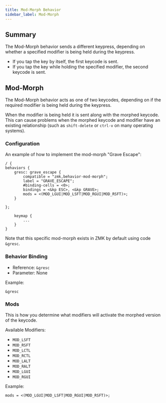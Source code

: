 ```yaml
---
title: Mod-Morph Behavior
sidebar_label: Mod-Morph
---
```


## Summary

The Mod-Morph behavior sends a different keypress, depending on whether a specified modifier is being held during the keypress.

- If you tap the key by itself, the first keycode is sent.
- If you tap the key while holding the specified modifier, the second keycode is sent.

## Mod-Morph

The Mod-Morph behavior acts as one of two keycodes, depending on if the required modifier is being held during the keypress.

When the modifier is being held it is sent along with the morphed keycode. This can cause problems when the morphed keycode and modifier have an existing relationship (such as `shift-delete` or `ctrl-v` on many operating systems).

### Configuration

An example of how to implement the mod-morph "Grave Escape":

```
/ {
behaviors {
    gresc: grave_escape {
        compatible = "zmk,behavior-mod-morph";
        label = "GRAVE_ESCAPE";
        #binding-cells = <0>;
        bindings = <&kp ESC>, <&kp GRAVE>;
        mods = <(MOD_LGUI|MOD_LSFT|MOD_RGUI|MOD_RSFT)>;
    }

};

    keymap {
        ...
    }
}
```

Note that this specific mod-morph exists in ZMK by default using code `&gresc`.

### Behavior Binding

- Reference: `&gresc`
- Parameter: None

Example:

```
&gresc
```

### Mods

This is how you determine what modifiers will activate the morphed version of the keycode.

Available Modifiers:

- `MOD_LSFT`
- `MOD_RSFT`
- `MOD_LCTL`
- `MOD_RCTL`
- `MOD_LALT`
- `MOD_RALT`
- `MOD_LGUI`
- `MOD_RGUI`

Example:

```
mods = <(MOD_LGUI|MOD_LSFT|MOD_RGUI|MOD_RSFT)>;
```
